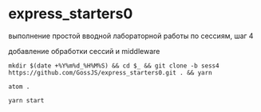 # express_starters0

выполнение простой вводной лабораторной работы по сессиям, шаг 4

добавление обработки сессий и middleware

`mkdir $(date +%Y%m%d_%H%M%S) && cd $_ && git clone -b sess4 https://github.com/GossJS/express_starters0.git . && yarn`

`atom .`

`yarn start`
